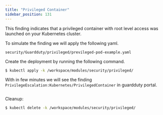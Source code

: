 ```yaml
---
title: "Privileged Container"
sidebar_position: 131
---
```


This finding indicates that a privileged container with root level access was launched on your Kubernetes cluster.

To simulate the finding we will apply the following yaml.

```file
security/Guardduty/privileged/previleged-pod-example.yaml
```

Create the deployment by running the following command.

```bash
$ kubectl apply -k /workspace/modules/security/privileged/
```

With in few minutes we will see the finding `PrivilegeEscalation:Kubernetes/PrivilegedContainer` in guardduty portal.

![]()

Cleanup:

```bash
$ kubectl delete -k /workspace/modules/security/privileged/
```
